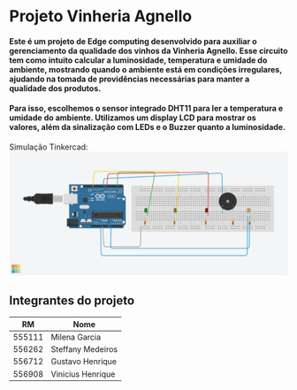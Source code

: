 # Projeto Vinheria Agnello
#### Este é um projeto de Edge computing desenvolvido para auxiliar o gerenciamento da qualidade dos vinhos da Vinheria Agnello. Esse circuito tem como intuito calcular a luminosidade, temperatura e umidade do ambiente, mostrando quando o ambiente está em condições irregulares, ajudando na tomada de providências necessárias para manter a qualidade dos produtos.
#### Para isso, escolhemos o sensor integrado DHT11 para ler a temperatura e umidade do ambiente. Utilizamos um display LCD para mostrar os valores, além da sinalização com LEDs e o Buzzer quanto a luminosidade.

Simulação Tinkercad: 
![Circuito](foto-circuito.png)

## Integrantes do projeto
RM   | Nome
------- | ------
555111 | Milena Garcia
556262 | Steffany Medeiros
556712 | Gustavo Henrique
556908 | Vinicius Henrique
